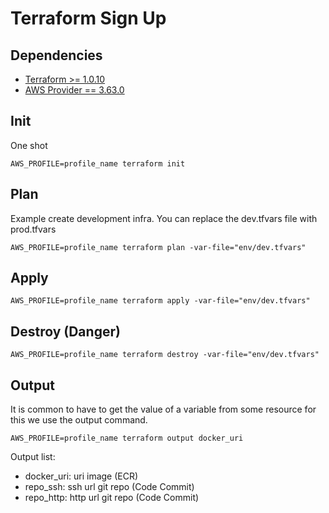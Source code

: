 # Terraform Sign Up

## Dependencies

- [Terraform >= 1.0.10][6]
- [AWS Provider == 3.63.0][7]

## Init

One shot

```
AWS_PROFILE=profile_name terraform init
```

## Plan

Example create development infra. You can replace the dev.tfvars file with
prod.tfvars

```
AWS_PROFILE=profile_name terraform plan -var-file="env/dev.tfvars"
```

## Apply

```
AWS_PROFILE=profile_name terraform apply -var-file="env/dev.tfvars"
```

## Destroy (Danger)

```
AWS_PROFILE=profile_name terraform destroy -var-file="env/dev.tfvars"
```

## Output

It is common to have to get the value of a variable from some resource for this
we use the output command.

```
AWS_PROFILE=profile_name terraform output docker_uri
```

Output list:

- docker\_uri: uri image (ECR)
- repo\_ssh: ssh url git repo (Code Commit)
- repo\_http: http url git repo (Code Commit)

[6]: https://www.terraform.io/
[7]: https://registry.terraform.io/providers/hashicorp/aws/latest/docs
